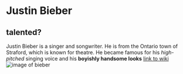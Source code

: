 # Justin Bieber
## talented? 
Justin Bieber is a singer and songwriter. He is from the Ontario town of Straford, which is known for theatre. He became famous for his _high-pitched_ singing voice and his **boyishly handsome looks** 
[link to wiki](https://en.wikipedia.org/wiki/Justin_Bieber)
![image of bieber](https://en.wikipedia.org/wiki/Justin_Bieber#/media/File:Justin_Bieber_in_2015.jpg) 
